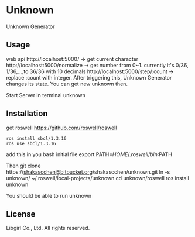 # Unknown
Unknown Generator

## Usage
web api
http://localhost:5000/			-> get current character
http://localhost:5000/normalize     	-> get number from 0~1. currently it's 0/36, 1/36,...,to 36/36 with 10 decimals
http://localhost:5000/step/:count	-> replace :count with integer. After triggering this, Unknown Generator changes its state. You can get new unknown then.

Start Server in terminal
      unknown

## Installation
get roswell https://github.com/roswell/roswell

    ros install sbcl/1.3.16
    ros use sbcl/1.3.16

add this in you bash initial file
    export PATH=$HOME/.roswell/bin:$PATH

Then
    git clone https://shakascchen@bitbucket.org/shakascchen/unknown.git
    ln -s unknown/ ~/.roswell/local-projects/unknown
    cd unknown/roswell
    ros install unknown

You should be able to run
    unknown 

## License
Libgirl	Co., Ltd. All rights reserved.

